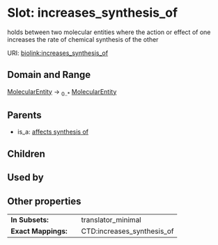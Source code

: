 
# Slot: increases_synthesis_of


holds between two molecular entities where the action or effect of one increases the rate of chemical synthesis of the other

URI: [biolink:increases_synthesis_of](https://w3id.org/biolink/vocab/increases_synthesis_of)


## Domain and Range

[MolecularEntity](MolecularEntity.md) ->  <sub>0..*</sub> [MolecularEntity](MolecularEntity.md)

## Parents

 *  is_a: [affects synthesis of](affects_synthesis_of.md)

## Children


## Used by


## Other properties

|  |  |  |
| --- | --- | --- |
| **In Subsets:** | | translator_minimal |
| **Exact Mappings:** | | CTD:increases_synthesis_of |

